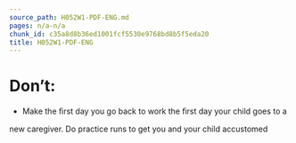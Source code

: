 ```yaml
---
source_path: H052W1-PDF-ENG.md
pages: n/a-n/a
chunk_id: c35a8d8b36ed1001fcf5530e9768bd8b5f5eda20
title: H052W1-PDF-ENG
---
```

# Don’t:

- Make the ﬁrst day you go back to work the ﬁrst day your child goes to a

new caregiver. Do practice runs to get you and your child accustomed
